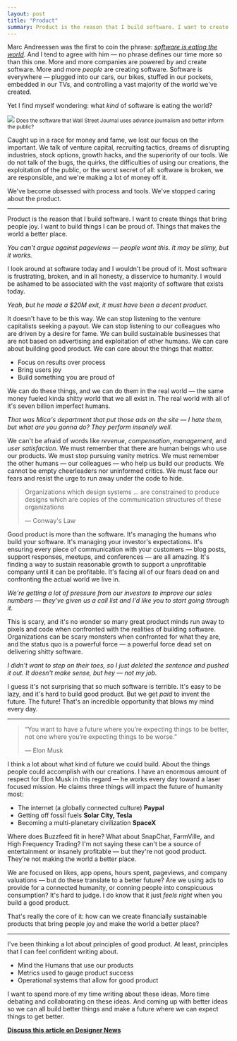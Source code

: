 ```yaml
---
layout: post
title: "Product"
summary: Product is the reason that I build software. I want to create things that bring people joy. I want to build things I can be proud of. Things that makes the world a better place.
---
```


Marc Andreessen was the first to coin the phrase: *[software is eating the world](http://online.wsj.com/news/articles/SB10001424053111903480904576512250915629460)*. And I tend to agree with him — no phrase defines our time more so than this one. More and more companies are powered by and create software. More and more *people* are creating software. Software is everywhere — plugged into our cars, our bikes, stuffed in our pockets, embedded in our TVs, and controlling a vast majority of the world we've created. 

Yet I find myself wondering: what *kind* of software is eating the world?

<div class="figure">
  <img src="http://assets.warpspire.com/images/product/wsj.jpg">
  <small>Does the software that Wall Street Journal uses advance journalism and better inform the public?</small>
</div>

Caught up in a race for money and fame, we lost our focus on the important. We talk of venture capital, recruiting tactics, dreams of disrupting industries, stock options, growth hacks, and the superiority of our tools. We do not talk of the bugs, the quirks, the difficulties of using our creations, the exploitation of the public, or the worst secret of all: software is broken, we are responsible, and we're making a lot of money off it.

We've become obsessed with process and tools. We've stopped caring about the product.

---

Product is the reason that I build software. I want to create things that bring people joy. I want to build things I can be proud of. Things that makes the world a better place.

*You can't argue against pageviews — people want this. It may be slimy, but it works.*

I look around at software today and I wouldn't be proud of it. Most software is frustrating, broken, and in all honesty, a disservice to humanity.  I would be ashamed to be associated with the vast majority of software that exists today. 

*Yeah, but he made a $20M exit, it must have been a decent product.*

It doesn't have to be this way. We can stop listening to the venture capitalists seeking a payout. We can stop listening to our colleagues who are driven by a desire for fame. We can build sustainable businesses that are not based on advertising and exploitation of other humans. We can care about building good product. We can care about the things that matter.

* Focus on results over process
* Bring users joy
* Build something you are proud of

We can do these things, and we can do them in the real world — the same money fueled kinda shitty world that we all exist in. The real world with all of it's seven billion imperfect humans.

*That was Mica's department that put those ads on the site — I hate them, but what are you gonna do? They perform insanely well.*

We can't be afraid of words like *revenue*, *compensation*, *management*, and *user satisfaction*. We must remember that there are human beings who use our products. We must stop pursuing vanity metrics. We must remember the other humans — our colleagues — who help us build our products. We cannot be empty cheerleaders nor uninformed critics. We must face our fears and resist the urge to run away under the code to hide.

> Organizations which design systems ... are constrained to produce designs which are copies of the communication structures of these organizations
>
> — Conway's Law

Good product is more than the software. It's managing the humans who build your software. It's managing your investor's expectations. It's ensuring every piece of communication with your customers — blog posts, support responses, meetups, and conferences — are all amazing. It's finding a way to sustain reasonable growth to support a unprofitable company until it can be profitable. It's facing all of our fears dead on and confronting the actual world we live in.

*We're getting a lot of pressure from our investors to improve our sales numbers — they've given us a call list and I'd like you to start going through it.*

This is scary, and it's no wonder so many great product minds run away to pixels and code when confronted with the realities of building software. Organizations can be scary monsters when confronted for what they are, and the status quo is a powerful force — a powerful force dead set on delivering shitty software.

*I didn't want to step on their toes, so I just deleted the sentence and pushed it out. It doesn't make sense, but hey — not my job.*

I guess it's not surprising that so much software is terrible. It's easy to be lazy, and it's hard to build good product. But we get *paid* to invent the future. The future! That's an incredible opportunity that blows my mind every day.

----

> “You want to have a future where you’re expecting things to be better, not one where you’re expecting things to be worse.”
>
> — Elon Musk

I think a lot about what kind of future we could build. About the things people could accomplish with our creations. I have an enormous amount of respect for Elon Musk in this regard — he works every day toward a laser focused mission. He claims three things will impact the future of humanity most:

* The internet (a globally connected culture) **Paypal**
* Getting off fossil fuels **Solar City, Tesla**
* Becoming a multi-planetary civilization **SpaceX**

Where does Buzzfeed fit in here? What about SnapChat, FarmVille, and High Frequency Trading? I'm not saying these can't be a source of entertainment or insanely profitable — but they're not good product. They're not making the world a better place.

We are focused on likes, app opens, hours spent, pageviews, and company valuations — but do these translate to a better future? Are we using ads to provide for a connected humanity, or conning people into conspicuous consumption? It's hard to judge. I do know that it just *feels right* when you build a good product.

That's really the core of it: how can we create financially sustainable products that bring people joy and make the world a better place?

----

I've been thinking a lot about principles of good product. At least, principles that I can feel confident writing about.

* Mind the Humans that use our products
* Metrics used to gauge product success
* Operational systems that allow for good product

I want to spend more of my time writing about these ideas. More time debating and collaborating on these ideas. And coming up with better ideas so we can all build better things and make a future where we can expect things to get better.

**[Discuss this article on Designer News](https://news.layervault.com/stories/12355-product-by-kyle-neath)**
